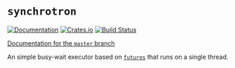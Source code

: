 # `synchrotron`

[![Documentation](https://docs.rs/synchrotron/badge.svg)](https://docs.rs/synchrotron)
[![Crates.io](https://img.shields.io/crates/v/synchrotron.svg)](https://crates.io/crates/synchrotron)
[![Build Status](https://github.com/Rufflewind/synchrotron/actions/workflows/build.yml/badge.svg)](https://github.com/Rufflewind/synchrotron/actions/workflows/build.yml)

[Documentation for the `master` branch](https://rufflewind.com/synchrotron)

An simple busy-wait executor based on [`futures`](https://crates.io/crates/futures) that runs on a single thread.
